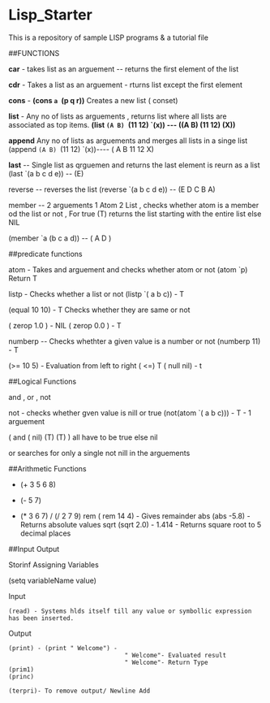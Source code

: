 # Lisp_Starter
This is a repository of sample LISP programs &amp; a tutorial file



##FUNCTIONS 

**car** - takes list as an arguement -- returns the first element of the list

**cdr** - Takes a list as an arguement - rturns list except the first element

**cons** - **(cons `a `(p q r))** Creates a new list ( conset)

**list** - Any no of lists as arguements , returns list where all lists are associated as top items.
	**(list `(A B) `(11 12) `(x)) --- ((A B) (11 12) (X))**
	
**append** Any no of lists as arguements and merges all lists in a singe list
					(append `(A B) `(11 12) `(x))---- ( A B 11 12 X)

**last** -- Single list as qrguemen and returns the last element is reurn as a list
		(last `(a b c d e)) -- (E)
		
reverse -- reverses the list 
	(reverse `(a b c d e)) -- (E D C B A)
	
member -- 2 arguements 1 Atom 2 List , checks whether atom is a member od the list or not ,
					For true (T) returns the list starting with the entire list else NIL
			
(member `a (b c a d)) -- ( A D )

##predicate functions

atom - Takes and arguement and checks whether atom  or not 
	(atom `p) Return T

listp - Checks whether a list or not
	(listp `( a b c)) - T

(equal 10 10) - T Checks whether they are same or not
			
( zerop 1.0 ) - NIL 
( zerop 0.0 ) - T

numberp -- Checks whethter a given value is a number or not
	(numberp 11) - T
	
(>= 10 5) - Evaluation from left to right ( <=)
	T
( null nil) - t


##Logical Functions

and , or , not 

not - checks whether gven value is nill or true (not(atom `( a b c))) - T - 1 arguement

( and ( nil) (T) (T) ) all have to be true else nil

or searches for only a single not nill in the arguements

##Arithmetic Functions

+ (+ 3 5 6 8)
- (- 5 7)
* (* 3 6 7)
/ (/ 2 7 9)
rem ( rem 14 4) - Gives remainder
abs (abs -5.8) - Returns absolute values
sqrt (sqrt 2.0) - 1.414 - Returns square root to 5 decimal places


##Input Output

Storinf Assigning Variables

(setq variableName value)

Input

	(read) - Systems hlds itself till any value or symbollic expression has been inserted.

Output

	(print) - (print " Welcome") -
									" Welcome"- Evaluated result 
									" Welcome"- Return Type	
	(prim1)
	(princ)
	
	(terpri)- To remove output/ Newline Add
